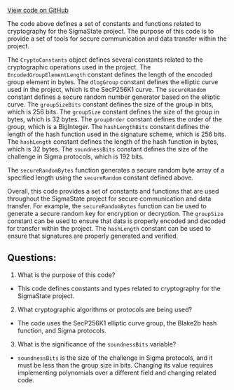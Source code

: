 [View code on GitHub](sigmastate-interpreterhttps://github.com/ScorexFoundation/sigmastate-interpreter/interpreter/shared/src/main/scala/sigmastate/basics/CryptoConstants.scala)

The code above defines a set of constants and functions related to cryptography for the SigmaState project. The purpose of this code is to provide a set of tools for secure communication and data transfer within the project. 

The `CryptoConstants` object defines several constants related to the cryptographic operations used in the project. The `EncodedGroupElementLength` constant defines the length of the encoded group element in bytes. The `dlogGroup` constant defines the elliptic curve used in the project, which is the SecP256K1 curve. The `secureRandom` constant defines a secure random number generator based on the elliptic curve. The `groupSizeBits` constant defines the size of the group in bits, which is 256 bits. The `groupSize` constant defines the size of the group in bytes, which is 32 bytes. The `groupOrder` constant defines the order of the group, which is a BigInteger. The `hashLengthBits` constant defines the length of the hash function used in the signature scheme, which is 256 bits. The `hashLength` constant defines the length of the hash function in bytes, which is 32 bytes. The `soundnessBits` constant defines the size of the challenge in Sigma protocols, which is 192 bits. 

The `secureRandomBytes` function generates a secure random byte array of a specified length using the `secureRandom` constant defined above. 

Overall, this code provides a set of constants and functions that are used throughout the SigmaState project for secure communication and data transfer. For example, the `secureRandomBytes` function can be used to generate a secure random key for encryption or decryption. The `groupSize` constant can be used to ensure that data is properly encoded and decoded for transfer within the project. The `hashLength` constant can be used to ensure that signatures are properly generated and verified.
## Questions: 
 1. What is the purpose of this code?
- This code defines constants and types related to cryptography for the SigmaState project.

2. What cryptographic algorithms or protocols are being used?
- The code uses the SecP256K1 elliptic curve group, the Blake2b hash function, and Sigma protocols.

3. What is the significance of the `soundnessBits` variable?
- `soundnessBits` is the size of the challenge in Sigma protocols, and it must be less than the group size in bits. Changing its value requires implementing polynomials over a different field and changing related code.